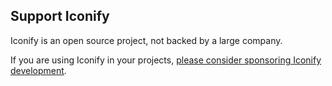 <script setup>
import heart from '/assets/svg/heart.svg?raw'
</script>

## Support Iconify

<section class="flex flex-row items-start mb-4 gap-x-6">
    <p class="vp-doc color-$vp-c-brand" v-html="heart"></p>
    <div>
        <p>
            Iconify is an open source project, not backed by a large company.
        </p>
        <p>
            If you are using Iconify in your projects,
            <a href="/sponsors/index.md"
                >please consider sponsoring Iconify development</a
            >.
        </p>
    </div>
</section>
